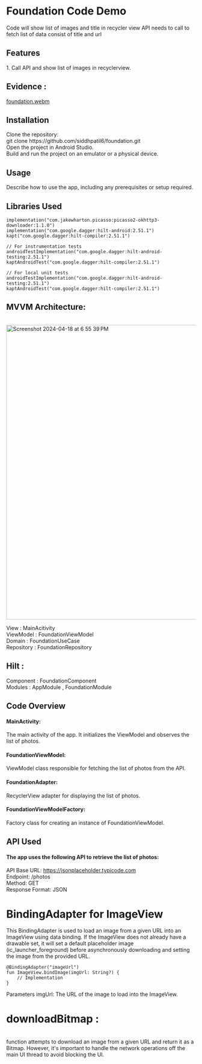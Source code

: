 <h1>Foundation Code Demo </h1>
Code will show list of images and title in recycler view
API needs to call to fetch list of data consist of title and url

<h2>Features </h2>
1. Call API and show list of images in recyclerview.

<h2>Evidence : </h2> 

[foundation.webm](https://github.com/siddhpatil6/foundation/assets/5618021/032aa08d-dc19-42f2-8753-68af80245c06)


<h2>Installation </h2>
Clone the repository: <br>
git clone https://github.com/siddhpatil6/foundation.git <br>
Open the project in Android Studio. <br>
Build and run the project on an emulator or a physical device. <br>

<h2>Usage </h2>
Describe how to use the app, including any prerequisites or setup required. <br>

<h2>Libraries Used </h2>

```
implementation("com.jakewharton.picasso:picasso2-okhttp3-downloader:1.1.0")
implementation("com.google.dagger:hilt-android:2.51.1")
kapt("com.google.dagger:hilt-compiler:2.51.1")

// For instrumentation tests
androidTestImplementation("com.google.dagger:hilt-android-testing:2.51.1")
kaptAndroidTest("com.google.dagger:hilt-compiler:2.51.1")

// For local unit tests
androidTestImplementation("com.google.dagger:hilt-android-testing:2.51.1")
kaptAndroidTest("com.google.dagger:hilt-compiler:2.51.1")
```


<h2>MVVM Architecture:  </h2>
 <br>
<img width="782" alt="Screenshot 2024-04-18 at 6 55 39 PM" src="https://github.com/siddhpatil6/forthcode/assets/5618021/92acbce2-5a82-4578-a87d-f68e2e2a6596">

View :  MainAcitivity <br>
ViewModel : FoundationViewModel <br>
Domain : FoundationUseCase <br>
Repository : FoundationRepository <br>


<h2>Hilt : </h2>
Component : FoundationComponent <br>
Modules : AppModule , FoundationModule <br>

<h2>Code Overview </h2>
<h4>MainActivity: </h4> The main activity of the app. It initializes the ViewModel and observes the list of photos.
<h4>FoundationViewModel: </h4> ViewModel class responsible for fetching the list of photos from the API.
<h4>FoundationAdapter: </h4> RecyclerView adapter for displaying the list of photos.
<h4>FoundationViewModelFactory: </h4> Factory class for creating an instance of FoundationViewModel.

<h2>API Used </h2>
<h4>The app uses the following API to retrieve the list of photos: </h4>


API Base URL: https://jsonplaceholder.typicode.com <br>
Endpoint: /photos <br>
Method: GET <br>
Response Format: JSON <br>


<h1>BindingAdapter for ImageView </h1>

This BindingAdapter is used to load an image from a given URL into an ImageView using data binding. If the ImageView does not already have a drawable set, it will set a default placeholder image (ic_launcher_foreground) before asynchronously downloading and setting the image from the provided URL.

```
@BindingAdapter("imageUrl")
fun ImageView.bindImage(imgUrl: String?) {
    // Implementation
}
```

Parameters
imgUrl: The URL of the image to load into the ImageView.

<h1>downloadBitmap : </h1> <br>
function attempts to download an image from a given URL and return it as a Bitmap. However, it's important to handle the network operations off the main UI thread to avoid blocking the UI.

